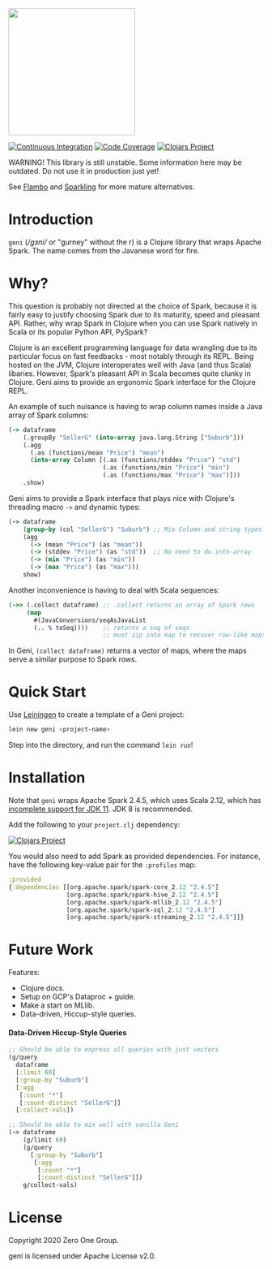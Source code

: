 <img src="logo/geni.png" width="250px">

[![Continuous Integration](https://github.com/zero-one-group/geni/workflows/Continuous%20Integration/badge.svg?branch=develop)](https://github.com/zero-one-group/geni/commits/develop)
[![Code Coverage](https://codecov.io/gh/zero-one-group/geni/branch/develop/graph/badge.svg)](https://codecov.io/gh/zero-one-group/geni)
[![Clojars Project](https://img.shields.io/clojars/v/zero.one/geni.svg)](http://clojars.org/zero.one/geni)

WARNING! This library is still unstable. Some information here may be outdated. Do not use it in production just yet!

See [Flambo](https://github.com/sorenmacbeth/flambo) and [Sparkling](https://github.com/gorillalabs/sparkling) for more mature alternatives.

# Introduction

`geni` (*/gɜni/* or "gurney" without the r) is a Clojure library that wraps Apache Spark. The name comes from the Javanese word for fire.

# Why?

This question is probably not directed at the choice of Spark, because it is fairly easy to justify choosing Spark due to its maturity, speed and pleasant API. Rather, why wrap Spark in Clojure when you can use Spark natively in Scala or its popular Python API, PySpark?

Clojure is an excellent programming language for data wrangling due to its particular focus on fast feedbacks - most notably through its REPL. Being hosted on the JVM, Clojure interoperates well with Java (and thus Scala) libaries. However, Spark's pleasant API in Scala becomes quite clunky in Clojure. Geni aims to provide an ergonomic Spark interface for the Clojure REPL.

An example of such nuisance is having to wrap column names inside a Java array of Spark columns:

```clojure
(-> dataframe
    (.groupBy "SellerG" (into-array java.lang.String ["Suburb"]))
    (.agg
      (.as (functions/mean "Price") "mean")
      (into-array Column [(.as (functions/stddev "Price") "std")
                          (.as (functions/min "Price") "min")
                          (.as (functions/max "Price") "max")]))
    .show)
```

Geni aims to provide a Spark interface that plays nice with Clojure's threading macro `->` and dynamic types:

```clojure
(-> dataframe
    (group-by (col "SellerG") "Suburb") ;; Mix Column and string types
    (agg
      (-> (mean "Price") (as "mean"))
      (-> (stddev "Price") (as "std"))  ;; No need to do into-array
      (-> (min "Price") (as "min"))
      (-> (max "Price") (as "max")))
    show)
```

Another inconvenience is having to deal with Scala sequences:

```clojure
(->> (.collect dataframe) ;; .collect returns an array of Spark rows
     (map
       #(JavaConversions/seqAsJavaList
       (.. % toSeq))))    ;; returns a seq of seqs
                          ;; must zip into map to recover row-like maps
```

In Geni, `(collect dataframe)` returns a vector of maps, where the maps serve a similar purpose to Spark rows.

# Quick Start

Use [Leiningen](http://leiningen.org/) to create a template of a Geni project:

```bash
lein new geni <project-name>
```

Step into the directory, and run the command `lein run`!

# Installation

Note that `geni` wraps Apache Spark 2.4.5, which uses Scala 2.12, which has [incomplete support for JDK 11](https://docs.scala-lang.org/overviews/jdk-compatibility/overview.html). JDK 8 is recommended.

Add the following to your `project.clj` dependency:

[![Clojars Project](https://clojars.org/zero.one/geni/latest-version.svg)](http://clojars.org/zero.one/geni)

You would also need to add Spark as provided dependencies. For instance, have the following key-value pair for the `:profiles` map:

```clojure
:provided
{:dependencies [[org.apache.spark/spark-core_2.12 "2.4.5"]
                [org.apache.spark/spark-hive_2.12 "2.4.5"]
                [org.apache.spark/spark-mllib_2.12 "2.4.5"]
                [org.apache.spark/spark-sql_2.12 "2.4.5"]
                [org.apache.spark/spark-streaming_2.12 "2.4.5"]]}
```

# Future Work

Features:
- Clojure docs.
- Setup on GCP's Dataproc + guide.
- Make a start on MLlib.
- Data-driven, Hiccup-style queries.

#### Data-Driven Hiccup-Style Queries

``` clojure
;; Should be able to express all queries with just vectors
(g/query
  dataframe
  [:limit 60]
  [:group-by "Suburb"]
  [:agg
   [:count "*"]
   [:count-distinct "SellerG"]]
  [:collect-vals])

;; Should be able to mix well with vanilla Geni
(-> dataframe
    (g/limit 60)
    (g/query
      [:group-by "Suburb"]
       [:agg
        [:count "*"]
        [:count-distinct "SellerG"]])
    g/collect-vals)
```

# License

Copyright 2020 Zero One Group.

geni is licensed under Apache License v2.0.
